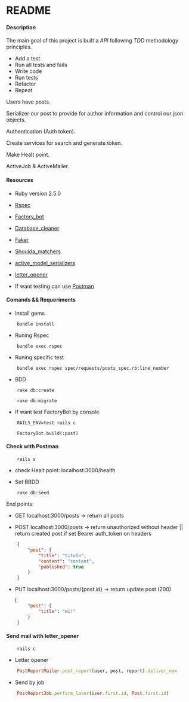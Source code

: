 # README

#### Description

The main goal of this project is built a *API* following *TDD* methodology principles.

- Add a test
- Run all tests and fails
- Write code
- Run tests
- Refactor
- Repeat

Users have posts.

Serializer our post to provide for author information and control our json objects.

Authentication (Auth token).

Create services for search and generate token.

Make Healt point.

ActiveJob & ActiveMailer.

#### Resources

- Ruby version 2.5.0

- [Rspec](https://github.com/rspec/rspec-rails)

- [Factory_bot](https://github.com/thoughtbot/factory_bot)

- [Database_cleaner](https://github.com/DatabaseCleaner/database_cleaner)

- [Faker](https://github.com/faker-ruby/faker)

- [Shoulda_matchers](https://github.com/thoughtbot/shoulda-matchers)

- [active_model_serializers](https://github.com/rails-api/active_model_serializers)

- [letter_opener](https://github.com/ryanb/letter_opener)

- If want testing can use [Postman](https://www.getpostman.com/)

#### Comands && Requeriments

- Install gems

```shellscript
    bundle install
```

- Runing Rspec

```shellscript
    bundle exec rspec
```

- Runing specific test

```shellscript
    bundle exec rspec spec/requests/posts_spec.rb:line_number
```

- BDD

```shellscript
    rake db:create
```
```shellscript
    rake db:migrate
```

- If want test FactoryBot by console

```shellscript
    RAILS_ENV=test rails c
```

```shellscript
    FactoryBot.build(:post)
```

#### Check with Postman

```shellscript
    rails s
```

- check Healt point: localhost:3000/health

- Set BBDD

```shellscript
    rake db:seed
```

End points:

- GET localhost:3000/posts -> return all posts

- POST localhost:3000/posts -> return unauthorized without header || return created post if set Bearer auth_token on headers

``` json
    {
        "post": {
            "title": "titulo",
            "content": "content",
            "published": true
        }	
    }
```

- PUT localhost:3000/posts/{post.id} -> return update post (200)

``` json
   {
        "post": {
            "title": "Hi!"
        }
    }
```

#### Send mail with letter_opener 

```shellscript
    rails c
```
- Letter opener

```ruby
    PostReportMailer.post_report(user, post, report).deliver_now
```

- Send by job 

```ruby
    PostReportJob.perform_later(User.first.id, Post.first.id)
```